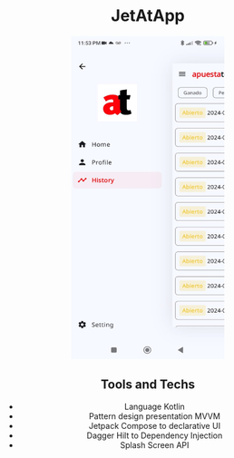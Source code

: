 <h1 align="center">JetAtApp</h1>

<div align="center">
  <a href="https://youtu.be/D8unjPg_tlQ">
    <img src="/app/src/main/res/drawable/imagen.png" width="270" height="570">
  </a>


## Tools and Techs
* Language Kotlin
* Pattern design presentation MVVM
* Jetpack Compose to declarative UI
* Dagger Hilt to Dependency Injection
* Splash Screen API
